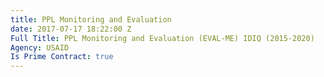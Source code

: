 ```yaml
---
title: PPL Monitoring and Evaluation
date: 2017-07-17 18:22:00 Z
Full Title: PPL Monitoring and Evaluation (EVAL-ME) IDIQ (2015-2020)
Agency: USAID
Is Prime Contract: true
---
```


